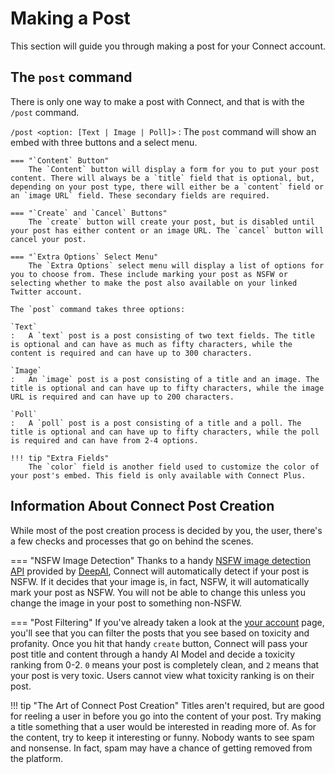 # Making a Post
This section will guide you through making a post for your Connect account.

## The `post` command
There is only one way to make a post with Connect, and that is with the `/post` command.

`/post <option: [Text | Image | Poll]>`
:   The `post` command will show an embed with three buttons and a select menu.

    === "`Content` Button"
        The `Content` button will display a form for you to put your post content. There will always be a `title` field that is optional, but, depending on your post type, there will either be a `content` field or an `image URL` field. These secondary fields are required.
    
    === "`Create` and `Cancel` Buttons"
        The `create` button will create your post, but is disabled until your post has either content or an image URL. The `cancel` button will cancel your post.
    
    === "`Extra Options` Select Menu"
        The `Extra Options` select menu will display a list of options for you to choose from. These include marking your post as NSFW or selecting whether to make the post also available on your linked Twitter account. 
    
    The `post` command takes three options:

    `Text`
    :   A `text` post is a post consisting of two text fields. The title is optional and can have as much as fifty characters, while the content is required and can have up to 300 characters.

    `Image`
    :   An `image` post is a post consisting of a title and an image. The title is optional and can have up to fifty characters, while the image URL is required and can have up to 200 characters.

    `Poll`
    :   A `poll` post is a post consisting of a title and a poll. The title is optional and can have up to fifty characters, while the poll is required and can have from 2-4 options.

    !!! tip "Extra Fields"
        The `color` field is another field used to customize the color of your post's embed. This field is only available with Connect Plus.

## Information About Connect Post Creation
While most of the post creation process is decided by you, the user, there's a few checks and processes that go on behind the scenes.

=== "NSFW Image Detection"
    Thanks to a handy [NSFW image detection API](https://deepai.org/machine-learning-model/nsfw-detector) provided by [DeepAI](https://deepai.org), Connect will automatically detect if your post is NSFW. If it decides that your image is, in fact, NSFW, it will automatically mark your post as NSFW. You will not be able to change this unless you change the image in your post to something non-NSFW.

=== "Post Filtering"
    If you've already taken a look at the [your account](/your-account) page, you'll see that you can filter the posts that you see based on toxicity and profanity. Once you hit that handy `create` button, Connect will pass your post title and content through a handy AI Model and decide a toxicity ranking from 0-2. `0` means your post is completely clean, and `2` means that your post is very toxic. Users cannot view what toxicity ranking is on their post.

!!! tip "The Art of Connect Post Creation"
    Titles aren't required, but are good for reeling a user in before you go into the content of your post. Try making a title something that a user would be interested in reading more of. As for the content, try to keep it interesting or funny. Nobody wants to see spam and nonsense. In fact, spam may have a chance of getting removed from the platform.